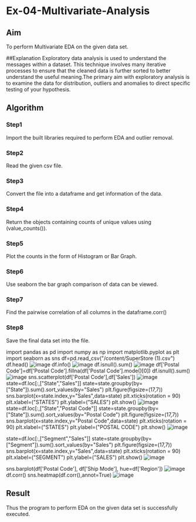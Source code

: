 # Ex-04-Multivariate-Analysis

## Aim
To perform Multivariate EDA on the given data set.

##Explanation
Exploratory data analysis is used to understand the messages within a dataset. This technique involves many iterative processes to ensure that the cleaned data is further sorted to better understand the useful meaning.The primary aim with exploratory analysis is to examine the data for distribution, outliers and anomalies to direct specific testing of your hypothesis.

## Algorithm

### Step1
Import the built libraries required to perform EDA and outlier removal.

### Step2
Read the given csv file.

### Step3
Convert the file into a dataframe and get information of the data.

### Step4
Return the objects containing counts of unique values using (value_counts()).

### Step5
Plot the counts in the form of Histogram or Bar Graph.

### Step6
Use seaborn the bar graph comparison of data can be viewed.

### Step7
Find the pairwise correlation of all columns in the dataframe.corr()

### Step8
Save the final data set into the file.

import pandas as pd 
import numpy as np 
import matplotlib.pyplot as plt
import seaborn as sns
df=pd.read_csv("/content/SuperStore (1).csv")
df.head()
![image](https://user-images.githubusercontent.com/86044259/192983247-080a1cdf-d71f-4913-8890-89369e5d6e8b.png)
df.info()
![image](https://user-images.githubusercontent.com/86044259/192983320-21d268f3-6d28-4460-b0a6-00e57f6f2bd2.png)
df.isnull().sum()
![image](https://user-images.githubusercontent.com/86044259/192983441-f91fd724-e3cb-46c6-ac15-50d53f2c09e7.png)
df['Postal Code']=df['Postal Code'].fillna(df['Postal Code'].mode()[0])
df.isnull().sum()
![image](https://user-images.githubusercontent.com/86044259/192983537-9b8dd5f1-eb23-4bc4-965f-e8f2e25ab404.png)
sns.scatterplot(df['Postal Code'],df['Sales'])
![image](https://user-images.githubusercontent.com/86044259/192983615-e492920f-973a-46df-9ab4-1c7f1b1b9265.png)
state=df.loc[:,["State","Sales"]]
state=state.groupby(by=["State"]).sum().sort_values(by="Sales")
plt.figure(figsize=(17,7))
sns.barplot(x=state.index,y="Sales",data=state)
plt.xticks(rotation = 90)
plt.xlabel=("STATES")
plt.ylabel=("SALES")
plt.show()
![image](https://user-images.githubusercontent.com/86044259/192983687-52f2360b-b6a4-4427-ac35-87bf6a0f226f.png)
state=df.loc[:,["State","Postal Code"]]
state=state.groupby(by=["State"]).sum().sort_values(by="Postal Code")
plt.figure(figsize=(17,7))
sns.barplot(x=state.index,y="Postal Code",data=state)
plt.xticks(rotation = 90)
plt.xlabel=("STATES")
plt.ylabel=("POSTAL CODE")
plt.show()
![image](https://user-images.githubusercontent.com/86044259/192983805-498d01ed-82fb-4640-a9e6-cb04ffd1b7e4.png)

state=df.loc[:,["Segment","Sales"]]
state=state.groupby(by=["Segment"]).sum().sort_values(by="Sales")
plt.figure(figsize=(17,7))
sns.barplot(x=state.index,y="Sales",data=state)
plt.xticks(rotation = 90)
plt.xlabel=("SEGMENT")
plt.ylabel=("SALES")
plt.show()
![image](https://user-images.githubusercontent.com/86044259/192983890-e9a1f972-7bb2-4717-83d5-d2bcabb36cd6.png)

sns.barplot(df['Postal Code'], df['Ship Mode'], hue=df['Region'])
![image](https://user-images.githubusercontent.com/86044259/192984032-51344a9a-cd50-4915-b85c-caff7f56c98d.png)
df.corr()
sns.heatmap(df.corr(),annot=True)
![image](https://user-images.githubusercontent.com/86044259/192984196-8316eda7-b9bc-4418-81b3-50cf3f78cd93.png)

## Result
Thus the program to perform EDA on the given data set is successfully executed.
